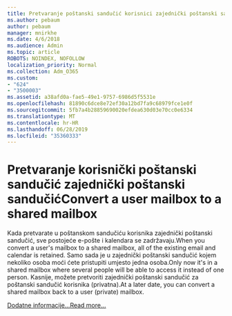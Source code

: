 ```yaml
---
title: Pretvaranje poštanski sandučić korisnici zajednički poštanski sandučić
ms.author: pebaum
author: pebaum
manager: mnirkhe
ms.date: 4/6/2018
ms.audience: Admin
ms.topic: article
ROBOTS: NOINDEX, NOFOLLOW
localization_priority: Normal
ms.collection: Adm_O365
ms.custom:
- "624"
- "3500003"
ms.assetid: a38afd0a-fae5-49e1-9757-6986d5f5531e
ms.openlocfilehash: 81890c6dce8e72ef30a12bd7fa9c68979fce1e0f
ms.sourcegitcommit: 5fb7a4b28859690020efdea630d03e70cc0e6334
ms.translationtype: MT
ms.contentlocale: hr-HR
ms.lasthandoff: 06/28/2019
ms.locfileid: "35360333"
---
```

# <a name="convert-a-user-mailbox-to-a-shared-mailbox"></a><span data-ttu-id="e626c-102">Pretvaranje korisnički poštanski sandučić zajednički poštanski sandučić</span><span class="sxs-lookup"><span data-stu-id="e626c-102">Convert a user mailbox to a shared mailbox</span></span>

<span data-ttu-id="e626c-103">Kada pretvarate u poštanskom sandučiću korisnika zajednički poštanski sandučić, sve postojeće e-pošte i kalendara se zadržavaju.</span><span class="sxs-lookup"><span data-stu-id="e626c-103">When you convert a user's mailbox to a shared mailbox, all of the existing email and calendar is retained.</span></span> <span data-ttu-id="e626c-104">Samo sada je u zajednički poštanski sandučić kojem nekoliko osoba moći ćete pristupiti umjesto jedna osoba.</span><span class="sxs-lookup"><span data-stu-id="e626c-104">Only now it's in a shared mailbox where several people will be able to access it instead of one person.</span></span> <span data-ttu-id="e626c-105">Kasnije, možete pretvoriti zajednički poštanski sandučić za poštanski sandučić korisnika (privatna).</span><span class="sxs-lookup"><span data-stu-id="e626c-105">At a later date, you can convert a shared mailbox back to a user (private) mailbox.</span></span>
  
[<span data-ttu-id="e626c-106">Dodatne informacije...</span><span class="sxs-lookup"><span data-stu-id="e626c-106">Read more...</span></span>](https://support.office.com/article/2e122487-e1f5-4f26-ba41-5689249d93ba)
  